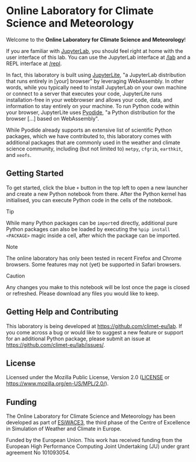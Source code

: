 # Online Laboratory for Climate Science and Meteorology

Welcome to the **Online Laboratory for Climate Science and Meteorology**!

If you are familiar with [JupyterLab](https://jupyter.org/), you should feel right at home with the user interface of this lab. You can use the JupyterLab interface at [/lab](/lab) and a REPL interface at [/repl](/repl).

In fact, this laboratory is built using [JupyterLite](https://jupyterlite.readthedocs.io/en/stable/), "a JupyterLab distribution that runs entirely in [your] browser" by leveraging WebAssembly. In other words, while you typically need to install JupyterLab on your own machine or connect to a server that executes your code, JupyterLite runs installation-free in your webbrowser and allows your code, data, and information to stay entirely on your machine. To run Python code within your browser, JupyterLite uses [Pyodide](https://pyodide.org/en/stable/), "a Python distribution for the browser [...] based on WebAssembly".

While Pyodide already supports an extensive list of scientific Python packages, which we have contributed to, this laboratory comes with additional packages that are commonly used in the weather and climate science community, including (but not limited to) `metpy`, `cfgrib`, `earthkit`, and `xeofs`.


## Getting Started

To get started, click the blue `+` button in the top left to open a new launcher and create a new Python notebook from there. After the Python kernel has initialised, you can execute Python code in the cells of the notebook.

> [!TIP]
> While many Python packages can be `import`ed directly, additional pure Python packages can also be loaded by executing the `%pip install <PACKAGE>` magic inside a cell, after which the package can be imported.

> [!NOTE]
> The online laboratory has only been tested in recent Firefox and Chrome browsers. Some features may not (yet) be supported in Safari browsers.

> [!CAUTION]
> Any changes you make to this notebook will be lost once the page is closed or refreshed. Please download any files you would like to keep.


## Getting Help and Contributing

This laboratory is being developed at https://github.com/climet-eu/lab. If you come across a bug or would like to suggest a new feature or support for an additional Python package, please submit an issue at https://github.com/climet-eu/lab/issues/.


## License

Licensed under the Mozilla Public License, Version 2.0 ([LICENSE](LICENSE) or https://www.mozilla.org/en-US/MPL/2.0/).


## Funding

The Online Laboratory for Climate Science and Meteorology has been developed as part of [ESiWACE3](https://www.esiwace.eu), the third phase of the Centre of Excellence in Simulation of Weather and Climate in Europe.

Funded by the European Union. This work has received funding from the European High Performance Computing Joint Undertaking (JU) under grant agreement No 101093054.
